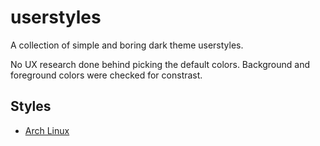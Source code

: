 # userstyles

A collection of simple and boring dark theme userstyles.

No UX research done behind picking the default colors. Background and foreground colors were checked for constrast.

## Styles
- [Arch Linux](archlinux)